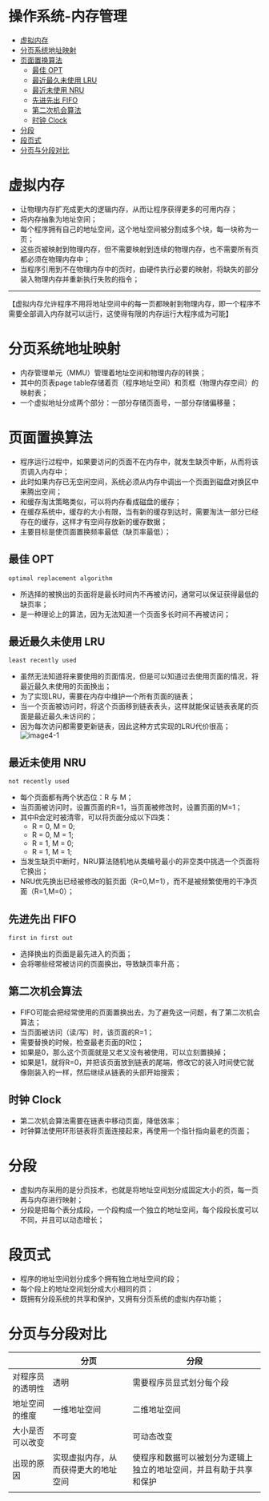 # 操作系统-内存管理
* [虚拟内存](#虚拟内存)      
* [分页系统地址映射](#分页系统地址映射)      
* [页面置换算法](#页面置换算法)      
  * [最佳 OPT](#最佳-OPT)      
  * [最近最久未使用 LRU](#最近最久未使用-LRU)      
  * [最近未使用 NRU](#最近未使用-NRU)      
  * [先进先出 FIFO](#先进先出-FIFO)      
  * [第二次机会算法](#第二次机会算法)      
  * [时钟 Clock](#时钟-Clock)      
* [分段](#分段)      
* [段页式](#段页式)      
* [分页与分段对比](#分页与分段对比)      

# 虚拟内存
* 让物理内存扩充成更大的逻辑内存，从而让程序获得更多的可用内存；
* 将内存抽象为地址空间；
* 每个程序拥有自己的地址空间，这个地址空间被分割成多个块，每一块称为一页；
* 这些页被映射到物理内存，但不需要映射到连续的物理内存，也不需要所有页都必须在物理内存中；
* 当程序引用到不在物理内存中的页时，由硬件执行必要的映射，将缺失的部分装入物理内存并重新执行失败的指令；
---
【虚拟内存允许程序不用将地址空间中的每一页都映射到物理内存，即一个程序不需要全部调入内存就可以运行，这使得有限的内存运行大程序成为可能】

# 分页系统地址映射
* 内存管理单元（MMU）管理着地址空间和物理内存的转换；
* 其中的页表page table存储着页（程序地址空间）和页框（物理内存空间）的映射表；
* 一个虚拟地址分成两个部分：一部分存储页面号，一部分存储偏移量；

# 页面置换算法
* 程序运行过程中，如果要访问的页面不在内存中，就发生缺页中断，从而将该页调入内存中；
* 此时如果内存已无空闲空间，系统必须从内存中调出一个页面到磁盘对换区中来腾出空间；
* 和缓存淘汰策略类似，可以将内存看成磁盘的缓存；
* 在缓存系统中，缓存的大小有限，当有新的缓存到达时，需要淘汰一部分已经存在的缓存，这样才有空间存放新的缓存数据；
* 主要目标是使页面置换频率最低（缺页率最低）；

## 最佳 OPT
`optimal replacement algorithm`
* 所选择的被换出的页面将是最长时间内不再被访问，通常可以保证获得最低的缺页率；
* 是一种理论上的算法，因为无法知道一个页面多长时间不再被访问；

## 最近最久未使用 LRU
`least recently used`
* 虽然无法知道将来要使用的页面情况，但是可以知道过去使用页面的情况，将最近最久未使用的页面换出；
* 为了实现LRU，需要在内存中维护一个所有页面的链表；
* 当一个页面被访问时，将这个页面移到链表表头，这样就能保证链表表尾的页面是最近最久未访问的；
* 因为每次访问都需要更新链表，因此这种方式实现的LRU代价很高；
![image4-1](https://github.com/iii17-grace/Computer_Science/blob/master/%E6%93%8D%E4%BD%9C%E7%B3%BB%E7%BB%9F/image4-1.png)

## 最近未使用 NRU
`not recently used`
* 每个页面都有两个状态位：R 与 M；
* 当页面被访问时，设置页面的R=1，当页面被修改时，设置页面的M=1；
* 其中R会定时被清零，可以将页面分成以下四类：
    * R = 0, M = 0;
    * R = 0, M = 1;
    * R = 1, M = 0;
    * R = 1, M = 1;
* 当发生缺页中断时，NRU算法随机地从类编号最小的非空类中挑选一个页面将它换出；
* NRU优先换出已经被修改的脏页面（R=0,M=1），而不是被频繁使用的干净页面（R=1,M=0）；

## 先进先出 FIFO
`first in first out`
* 选择换出的页面是最先进入的页面；
* 会将哪些经常被访问的页面换出，导致缺页率升高；

## 第二次机会算法
* FIFO可能会把经常使用的页面置换出去，为了避免这一问题，有了第二次机会算法；
* 当页面被访问（读/写）时，该页面的R=1；
* 需要替换的时候，检查最老页面的R位；
* 如果是0，那么这个页面就是又老又没有被使用，可以立刻置换掉；
* 如果是1，就将R=0，并把该页面放到链表的尾端，修改它的装入时间使它就像刚装入的一样，然后继续从链表的头部开始搜索；

## 时钟 Clock
* 第二次机会算法需要在链表中移动页面，降低效率；
* 时钟算法使用环形链表将页面连接起来，再使用一个指针指向最老的页面；

# 分段
* 虚拟内存采用的是分页技术，也就是将地址空间划分成固定大小的页，每一页再与内存进行映射；
* 分段是把每个表分成段，一个段构成一个独立的地址空间，每个段段长度可以不同，并且可以动态增长；

# 段页式
* 程序的地址空间划分成多个拥有独立地址空间的段；
* 每个段上的地址空间划分成大小相同的页；
* 既拥有分段系统的共享和保护，又拥有分页系统的虚拟内存功能；

# 分页与分段对比
|          | 分页                 | 分段                                |
|----------|--------------------|-----------------------------------|
| 对程序员的透明性 | 透明                 | 需要程序员显式划分每个段                      |
| 地址空间的维度  | 一维地址空间             | 二维地址空间                            |
| 大小是否可以改变 | 不可变                | 可动态改变                             |
| 出现的原因    | 实现虚拟内存，从而获得更大的地址空间 | 使程序和数据可以被划分为逻辑上独立的地址空间，并且有助于共享和保护 |
|          |                    |                                   |


